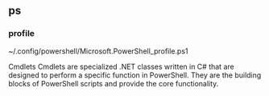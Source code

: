 ## ps

### profile
~/.config/powershell/Microsoft.PowerShell_profile.ps1

Cmdlets
Cmdlets are specialized .NET classes written in C# that are designed to perform a specific function in PowerShell. They are the building blocks of PowerShell scripts and provide the core functionality.
